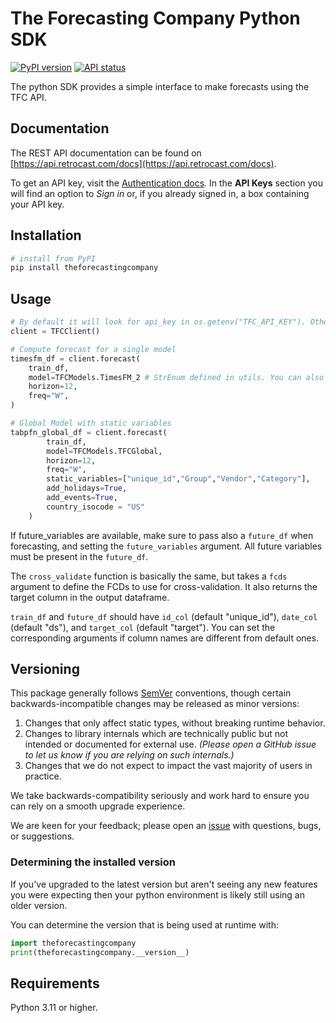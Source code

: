 # The Forecasting Company Python SDK

[![PyPI version](https://img.shields.io/pypi/v/theforecastingcompany)](https://pypi.org/project/theforecastingcompany/)
[![API status](https://api.checklyhq.com/v1/badges/groups/2038018?style=flat&theme=default)](https://status.retrocast.com)

The python SDK provides a simple interface to make forecasts using the TFC API.

## Documentation

The REST API documentation can be found on [https://api.retrocast.com/docs](https://api.retrocast.com/docs).

To get an API key, visit the [Authentication docs](https://api.retrocast.com/docs/routes#authentication). In the **API Keys** section you will find an option to _Sign in_ or, if you already signed in, a box containing your API key.

## Installation

```sh
# install from PyPI
pip install theforecastingcompany
```

## Usage

```python
# By default it will look for api_key in os.getenv("TFC_API_KEY"). Otherwise you can explicity set the api_key argument
client = TFCClient()

# Compute forecast for a single model
timesfm_df = client.forecast(
    train_df,
    model=TFCModels.TimesFM_2 # StrEnum defined in utils. You can also pass the model name as a string, eg timesfm-2
    horizon=12,
    freq="W",
)

# Global Model with static variables
tabpfn_global_df = client.forecast(
        train_df,
        model=TFCModels.TFCGlobal,
        horizon=12,
        freq="W",
        static_variables=["unique_id","Group","Vendor","Category"],
        add_holidays=True,
        add_events=True,
        country_isocode = "US"
    )
```

If future_variables are available, make sure to pass also a `future_df` when forecasting, and setting the `future_variables` argument. All future variables must be present in the `future_df`.

The `cross_validate` function is basically the same, but takes a `fcds` argument to define the FCDs to use for cross-validation. It also returns the target column in the output dataframe. 

`train_df` and `future_df` should have `id_col` (default "unique_id"), `date_col` (default "ds"), and `target_col` (default "target"). You can set the corresponding arguments if column names are different from default ones.

## Versioning

This package generally follows [SemVer](https://semver.org/spec/v2.0.0.html) conventions, though certain backwards-incompatible changes may be released as minor versions:

1. Changes that only affect static types, without breaking runtime behavior.
2. Changes to library internals which are technically public but not intended or documented for external use. _(Please open a GitHub issue to let us know if you are relying on such internals.)_
3. Changes that we do not expect to impact the vast majority of users in practice.

We take backwards-compatibility seriously and work hard to ensure you can rely on a smooth upgrade experience.

We are keen for your feedback; please open an [issue](https://www.github.com/openai/openai-python/issues) with questions, bugs, or suggestions.

### Determining the installed version

If you've upgraded to the latest version but aren't seeing any new features you were expecting then your python environment is likely still using an older version.

You can determine the version that is being used at runtime with:

```py
import theforecastingcompany
print(theforecastingcompany.__version__)
```

## Requirements

Python 3.11 or higher.
